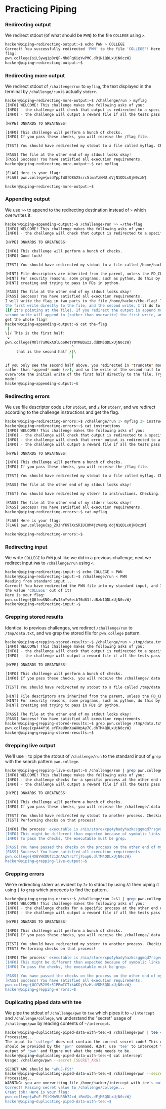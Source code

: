 # Practicing Piping

### Redirecting output
We redirect stdout (of what should be `PWN`) to the file `COLLEGE` using `>`.
```bash
hacker@piping~redirecting-output:~$ echo PWN > COLLEGE
Correct! You successfully redirected 'PWN' to the file 'COLLEGE'! Here is your 
flag:
pwn.college{siLSywg1p0rQF-Nh8FqKiqYwPMC.dRjN1QDLxUjN0czW}
hacker@piping~redirecting-output:~$ 
```

### Redirecting more output
We redirect stdout of `/challenge/run` to `myflag`, the text displayed in the terminal by `/challenge/run` is actually `stderr`.
```bash
hacker@piping~redirecting-more-output:~$ /challenge/run > myflag
[INFO] WELCOME! This challenge makes the following asks of you:
[INFO] - the challenge will check that output is redirected to a specific file path : myflag
[INFO] - the challenge will output a reward file if all the tests pass : /flag

[HYPE] ONWARDS TO GREATNESS!

[INFO] This challenge will perform a bunch of checks.
[INFO] If you pass these checks, you will receive the /flag file.

[TEST] You should have redirected my stdout to a file called myflag. Checking...

[PASS] The file at the other end of my stdout looks okay!
[PASS] Success! You have satisfied all execution requirements.
hacker@piping~redirecting-more-output:~$ cat myflag

[FLAG] Here is your flag:
[FLAG] pwn.college{wzdYppfWUfO8A2Ssrc5lmaTzkMU.dVjN1QDLxUjN0czW}

hacker@piping~redirecting-more-output:~$ 
```

### Appending output
We use `>>` to append to the redirecting destination instead of `>` which overwrites it.
```bash
hacker@piping~appending-output:~$ /challenge/run >> ~/the-flag
[INFO] WELCOME! This challenge makes the following asks of you:
[INFO] - the challenge will check that output is redirected to a specific file path : /home/hacker/the-flag

[HYPE] ONWARDS TO GREATNESS!

[INFO] This challenge will perform a bunch of checks.
[INFO] Good luck!

[TEST] You should have redirected my stdout to a file called /home/hacker/the-flag. Checking...

[HINT] File descriptors are inherited from the parent, unless the FD_CLOEXEC is set by the parent on the file descriptor.
[HINT] For security reasons, some programs, such as python, do this by default in certain cases. Be careful if you are
[HINT] creating and trying to pass in FDs in python.

[PASS] The file at the other end of my stdout looks okay!
[PASS] Success! You have satisfied all execution requirements.
I will write the flag in two parts to the file /home/hacker/the-flag! I'll do 
the first write directly to the file, and the second write, I'll do to stdout 
(if it's pointing at the file). If you redirect the output in append mode, the 
second write will append to (rather than overwrite) the first write, and you'll 
get the whole flag!
hacker@piping~appending-output:~$ cat the-flag
 | 
\|/ This is the first half:
 v 
pwn.college{MOlr7uMGxAOlLooRetYOYMBQuIz.ddDM5QDLxUjN0czW}
                              ^
     that is the second half /|\
                              |

If you only see the second half above, you redirected in *truncate* mode (>) 
rather than *append* mode (>>), and so the write of the second half to stdout 
overwrote the initial write of the first half directly to the file. Try append 
mode!
hacker@piping~appending-output:~$ 
```

### Redirecting errors
We use file descriptor code `1` for `stdout`, and `2` for `stderr`, and we redirect according to the challenge instructions and get the flag.
```bash
hacker@piping~redirecting-errors:~$ /challenge/run 1> myflag 2> instructions
hacker@piping~redirecting-errors:~$ cat instructions 
[INFO] WELCOME! This challenge makes the following asks of you:
[INFO] - the challenge will check that output is redirected to a specific file path : myflag
[INFO] - the challenge will check that error output is redirected to a specific file path : instructions
[INFO] - the challenge will output a reward file if all the tests pass : /flag

[HYPE] ONWARDS TO GREATNESS!

[INFO] This challenge will perform a bunch of checks.
[INFO] If you pass these checks, you will receive the /flag file.

[TEST] You should have redirected my stdout to a file called myflag. Checking...

[PASS] The file at the other end of my stdout looks okay!

[TEST] You should have redirected my stderr to instructions. Checking...

[PASS] The file at the other end of my stderr looks okay!
[PASS] Success! You have satisfied all execution requirements.
hacker@piping~redirecting-errors:~$ cat myflag

[FLAG] Here is your flag:
[FLAG] pwn.college{sp_ZXJhfK9lXcSRIUCUM4jzVaMg.ddjN1QDLxUjN0czW}

hacker@piping~redirecting-errors:~$ 
```

### Redirecting input
We write `COLLEGE` to `PWN` just like we did in a previous challenge, next we redirect input `PWN` to `/challenge/run` using `<`.
```bash
hacker@piping~redirecting-input:~$ echo COLLEGE > PWN
hacker@piping~redirecting-input:~$ /challenge/run < PWN
Reading from standard input...
Correct! You have redirected the PWN file into my standard input, and I read 
the value 'COLLEGE' out of it!
Here is your flag:
pwn.college{Q0feoSNOsoFwI3nYv6eibT6d83f.dBzN1QDLxUjN0czW}
hacker@piping~redirecting-input:~$ 
```

### Grepping stored results
Identical to previous challenges, we redirect `/challenge/run` to `/tmp/data.txt`, and we grep the stored file for `pwn.college` pattern.
```bash
hacker@piping~grepping-stored-results:~$ /challenge/run > /tmp/data.txt
[INFO] WELCOME! This challenge makes the following asks of you:
[INFO] - the challenge will check that output is redirected to a specific file path : /tmp/data.txt
[INFO] - the challenge will output a reward file if all the tests pass : /challenge/.data.txt

[HYPE] ONWARDS TO GREATNESS!

[INFO] This challenge will perform a bunch of checks.
[INFO] If you pass these checks, you will receive the /challenge/.data.txt file.

[TEST] You should have redirected my stdout to a file called /tmp/data.txt. Checking...

[HINT] File descriptors are inherited from the parent, unless the FD_CLOEXEC is set by the parent on the file descriptor.
[HINT] For security reasons, some programs, such as python, do this by default in certain cases. Be careful if you are
[HINT] creating and trying to pass in FDs in python.

[PASS] The file at the other end of my stdout looks okay!
[PASS] Success! You have satisfied all execution requirements.
hacker@piping~grepping-stored-results:~$ grep pwn.college /tmp/data.txt
pwn.college{cpA44fj6_efFXeUDnXaWXWpAy7C.dhTM4QDLxUjN0czW}
hacker@piping~grepping-stored-results:~$ 
```

### Grepping live output
We'll use `|` to pipe the stdout of `/challenge/run` to the standard input of `grep` with the search pattern `pwn.college`.
```bash
hacker@piping~grepping-live-output:~$ /challenge/run | grep pwn.college
[INFO] WELCOME! This challenge makes the following asks of you:
[INFO] - the challenge checks for a specific process at the other end of stdout : grep
[INFO] - the challenge will output a reward file if all the tests pass : /challenge/.data.txt

[HYPE] ONWARDS TO GREATNESS!

[INFO] This challenge will perform a bunch of checks.
[INFO] If you pass these checks, you will receive the /challenge/.data.txt file.

[TEST] You should have redirected my stdout to another process. Checking...
[TEST] Performing checks on that process!

[INFO] The process' executable is /nix/store/xpq4yhadyhazkcsggmqd7rsgvxb3kjy4-gnugrep-3.11/bin/grep.
[INFO] This might be different than expected because of symbolic links (for example, from /usr/bin/python to /usr/bin/python3 to /usr/bin/python3.8).
[INFO] To pass the checks, the executable must be grep.

[PASS] You have passed the checks on the process on the other end of my stdout!
[PASS] Success! You have satisfied all execution requirements.
pwn.college{4XBYWKDUf2i2nAAzYrLTfj7oup6.dlTM4QDLxUjN0czW}
hacker@piping~grepping-live-output:~$ 
```

### Grepping errors
We're redirecting stderr as evident by `2>` to stdout by using `&1` then piping it using `|` to `grep` which proceeds to find the pattern.
```bash
hacker@piping~grepping-errors:~$ /challenge/run 2>&1 | grep pwn.college
[INFO] WELCOME! This challenge makes the following asks of you:
[INFO] - the challenge checks for a specific process at the other end of stderr : grep
[INFO] - the challenge will output a reward file if all the tests pass : /challenge/.data.txt

[HYPE] ONWARDS TO GREATNESS!

[INFO] This challenge will perform a bunch of checks.
[INFO] If you pass these checks, you will receive the /challenge/.data.txt file.

[TEST] You should have redirected my stderr to another process. Checking...
[TEST] Performing checks on that process!

[INFO] The process' executable is /nix/store/xpq4yhadyhazkcsggmqd7rsgvxb3kjy4-gnugrep-3.11/bin/grep.
[INFO] This might be different than expected because of symbolic links (for example, from /usr/bin/python to /usr/bin/python3 to /usr/bin/python3.8).
[INFO] To pass the checks, the executable must be grep.

[PASS] You have passed the checks on the process on the other end of my stderr!
[PASS] Success! You have satisfied all execution requirements.
pwn.college{UCCVR2V9r51PRmICTikAKDjYkzH.dVDM5QDLxUjN0czW}
hacker@piping~grepping-errors:~$ 
```

### Duplicating piped data with tee
We pipe the stdout of `/challenge/pwn` to `tee` which pipes it to `~/intercept` and `/challenge/college`,
we understand the "secret" usage of `/challenge/pwn` by reading contents of `~/intercept`.
```bash
hacker@piping~duplicating-piped-data-with-tee:~$ /challenge/pwn | tee ~/intercept | /challenge/college
Processing...
The input to 'college' does not contain the correct secret code! This code 
should be provided by the 'pwn' command. HINT: use 'tee' to intercept the 
output of 'pwn' and figure out what the code needs to be.
hacker@piping~duplicating-piped-data-with-tee:~$ cat intercept
Usage: /challenge/pwn --secret [SECRET_ARG]

SECRET_ARG should be "wPuE-FSt"
hacker@piping~duplicating-piped-data-with-tee:~$ /challenge/pwn --secret wPuE-FSt | tee ~/intercept | /challenge/college
Processing...
WARNING: you are overwriting file /home/hacker/intercept with tee's output...
Correct! Passing secret value to /challenge/college...
Great job! Here is your flag:
pwn.college{wPuE-FStCMm5URRh7Jcd_iRmVXs.dFjM5QDLxUjN0czW}
hacker@piping~duplicating-piped-data-with-tee:~$ 
```
